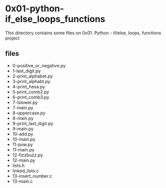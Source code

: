 # 0x01-python-if_else_loops_functions

This directory contains some files on 0x01. Python - if/else, loops, functions project

## files

* 0-positive_or_negative.py
* 1-last_digit.py
* 2-print_alphabet.py
* 3-print_alphabt.py
* 4-print_hexa.py
* 5-print_comb2.py
* 6-print_comb3.py
* 7-islower.py
* 7-main.py
* 8-uppercase.py
* 8-main.py
* 9-print_last_digit.py
* 9-main.py
* 10-add.py
* 10-main.py
* 11-pow.py
* 11-main.py
* 12-fizzbuzz.py
* 12-main.py
* lists.h
* linked_lists.c
* 13-insert_number.c
* 13-main.c
